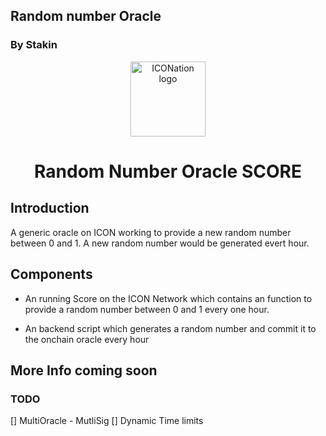 ## Random number Oracle
### By Stakin


<p align="center">
  <img 
    src="https://posbakerz.com/img/logo.e2b643ca.png" 
    width="120px"
    alt="ICONation logo">
</p>

<h1 align="center">Random Number Oracle SCORE</h1>


## Introduction

A generic oracle on ICON working to provide a new random number between 0 and 1. A new random number would be generated evert hour.

## Components

- An running Score on the ICON Network which contains an function to provide a random number between 0 and 1 every one hour.

- An backend script which generates a random number and commit it to the onchain oracle every hour

## More Info coming soon


### TODO
[] MultiOracle - MutliSig
[] Dynamic Time limits